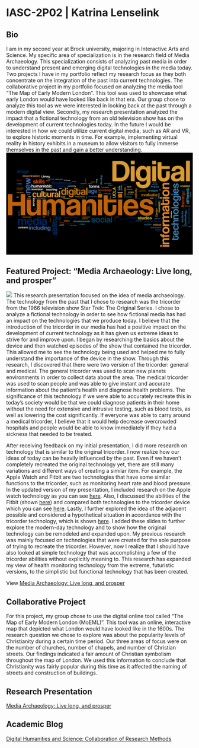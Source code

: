 # IASC-2P02 | Katrina Lenselink

## Bio
I am in my second year at Brock university, majoring in Interactive Arts and Science. My specific area of specialization is in the research field of Media Archaeology. This specialization consists of analyzing past media in order to understand present and emerging digital technologies in the media today. Two projects I have in my portfolio reflect my research focus as they both concentrate on the integration of the past into current technologies. The collaborative project in my portfolio focused on analyzing the media tool “The Map of Early Modern London”. This tool was used to showcase what early London would have looked like back in that era. Our group chose to analyze this tool as we were interested in looking back at the past through a modern digital view. Secondly, my research presentation analyzed the impact that a fictional technology from an old television show has on the development of current technologies today. In the future I would be interested in how we could utilize current digital media, such as AR and VR, to explore historic moments in time. For example, implementing virtual reality in history exhibits in a museum to allow visitors to fully immerse themselves in the past and gain a better understanding. 
![](images/digital_humanities_wordle.png) 

## Featured Project: “Media Archaeology: Live long, and prosper”
![](https://wallpapercave.com/wp/C4j3FTG.jpg) 
This research presentation focused on the idea of media archaeology. The technology from the past that I chose to research was the tricorder from the 1966 television show Star Trek: The Original Series. I chose to analyze a fictional technology in order to see how fictional media has had an impact on the technologies that we produce today. I believe that the introduction of the tricorder in our media has had a positive impact on the development of current technology as it has given us extreme ideas to strive for and improve upon. I began by researching the basics about the device and then watched episodes of the show that contained the tricorder. This allowed me to see the technology being used and helped me to fully understand the importance of the device in the show. Through this research, I discovered that there were two version of the tricorder: general and medical. The general tricorder was used to scan new planets environments in order to collect data about the area. The medical tricorder was used to scan people and was able to give instant and accurate information about the patient’s health and diagnose health problems. The significance of this technology if we were able to accurately recreate this in today’s society would be that we could diagnose patients in their home without the need for extensive and intrusive testing, such as blood tests, as well as lowering the cost significantly. If everyone was able to carry around a medical tricorder, I believe that it would help decrease overcrowded hospitals and people would be able to know immediately if they had a sickness that needed to be treated. 

After receiving feedback on my initial presentation, I did more research on technology that is similar to the original tricorder. I now realize how our ideas of today can be heavily influenced by the past. Even if we haven’t completely recreated the original technology yet, there are still many variations and different ways of creating a similar item. For example, the Apple Watch and Fitbit are two technologies that have some similar functions to the tricorder, such as monitoring heart rate and blood pressure. In the updated version of my presentation, I included research on the Apple watch technology as you can see [here](https://github.com/KatrinaLenselink/IASC-2P02/commit/f7760d73a093217f957bad398124c4a114af6b75). Also, I discussed the abilities of the Fitbit (shown [here](https://github.com/KatrinaLenselink/IASC-2P02/commit/576e3ca2d94b805fb30bbd1211e09b21d73a50f9)) and compared both technologies to the tricorder device which you can see [here](https://github.com/KatrinaLenselink/IASC-2P02/commit/4d5881e7124051b6c94269c30bf82f1e853c0f53). Lastly, I further explored the idea of the adjacent possible and considered a hypothetical situation in accordance with the tricorder technology, which is shown [here](https://github.com/KatrinaLenselink/IASC-2P02/commit/94bb800bbfbe82555dc5c441224d6870f514eb70). I added these slides to further explore the modern-day technology and to show how the original technology can be remodeled and expanded upon. My previous research was mainly focused on technologies that were created for the sole purpose of trying to recreate the tricorder. However, now I realize that I should have also looked at simple technology that was accomplishing a few of the tricorder abilities without explicitly meaning to. This research has expanded my view of health monitoring technology from the extreme, futuristic versions, to the simplistic but functional technology that has been created. 

View [Media Archaeology: Live long, and prosper](reveal/index.html)

## Collaborative Project 

For this project, my group chose to use the digital online tool called “The Map of Early Modern London (MoEML)”. This tool was an online, interactive map that depicted what London would have looked like in the 1600s. The research question we chose to explore was about the popularity levels of Christianity during a certain time period. Our three areas of focus were on the number of churches, number of chapels, and number of Christian streets. Our findings indicated a fair amount of Christian symbolism throughout the map of London. We used this information to conclude that Christianity was fairly popular during this time as it affected the naming of streets and construction of buildings. 


## Research Presentation

[Media Archaeology: Live long, and prosper](reveal/index.html)


## Academic Blog

[Digital Humanities and Science: Collaboration of Research Methods](blog)

